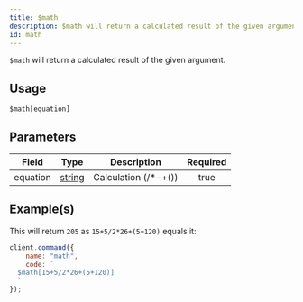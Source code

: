 ```yaml
---
title: $math
description: $math will return a calculated result of the given argument.
id: math
---
```


`$math` will return a calculated result of the given argument.

## Usage

```aoi
$math[equation]
```

## Parameters

| Field    | Type                                                                                              |      Description      | Required |
| -------- | ------------------------------------------------------------------------------------------------- | :-------------------: | :------: |
| equation | [string](https://developer.mozilla.org/en-US/docs/Web/JavaScript/Reference/Global_Objects/String) | Calculation (/\*-+()) |   true   |

## Example(s)

This will return `205` as `15+5/2*26+(5+120)` equals it:

```javascript
client.command({
    name: "math",
    code: `
  $math[15+5/2*26+(5+120)]
  `
});
```
